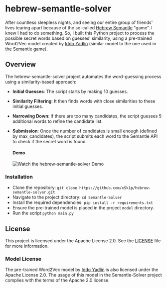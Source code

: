 # hebrew-semantle-solver

After countless sleepless nights, and seeing our entire group of friends' lives tearing apart because of the so-called [Hebrew Semantle](https://semantle.ishefi.com/) "game". I knew I had to do something. So, I built this Python project to process the possible secret words based on guesses' similarity, using a pre-trained Word2Vec model created by [Iddo Yadlin](https://github.com/Iddoyadlin/hebrew-w2v) (similar model to the one used in the Semantle game).

## Overview


The hebrew-semantle-solver project automates the word-guessing process using a similarity-based approach:

- **Initial Guesses**: The script starts by making 10 guesses.
- **Similarity Filtering**: It then finds words with close similarities to these initial guesses.
- **Narrowing Down**: If there are too many candidates, the script guesses 5 additional words to refine the candidate list.
- **Submission**: Once the number of candidates is small enough (defined by max_candidates), the script submits each word to the Semantle API to check if the secret word is found.

    #### Demo
    ![Watch the hebrew-semantle-solver Demo](./semantle.gif)


### Installation
 - Clone the repository: `git clone https://github.com/xSk1p/hebrew-semantle-solver.git`
 - Navigate to the project directory: `cd Semantle-Solver`
 - Install the required dependencies: `pip install -r requirements.txt`
 - Ensure the pre-trained model is placed in the project `model` directory.
 - Run the script `python main.py`

## License

This project is licensed under the Apache License 2.0. See the [LICENSE](LICENSE) file for more information.

### Model License
The pre-trained Word2Vec model by [Iddo Yadlin](https://github.com/Iddoyadlin/hebrew-w2v) is also licensed under the Apache License 2.0. The usage of this model in the Semantle-Solver project complies with the terms of the Apache 2.0 license.
